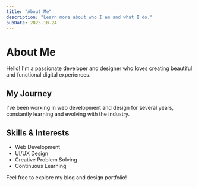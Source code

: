 ```yaml
---
title: "About Me"
description: "Learn more about who I am and what I do."
pubDate: 2025-10-24
---
```


# About Me

Hello! I'm a passionate developer and designer who loves creating beautiful and functional digital experiences.

## My Journey

I've been working in web development and design for several years, constantly learning and evolving with the industry.

## Skills & Interests

- Web Development
- UI/UX Design
- Creative Problem Solving
- Continuous Learning

Feel free to explore my blog and design portfolio!

